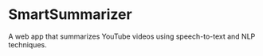 # SmartSummarizer
A web app that summarizes YouTube videos using speech-to-text and NLP techniques.

